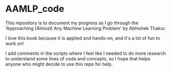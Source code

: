 # AAMLP_code
This repository is to document my progress as I go through the 'Approaching (Almost) Any Machine Learning Problem'
by Abhishek Thakur. 

I love this book because it is applied and hands-on, and it's a lot of fun to work on!

I add comments in the scripts where I feel like I needed to do more research to understand some lines
of code and concepts, so I hope that helps anyone who might decide to use this repo for help.
